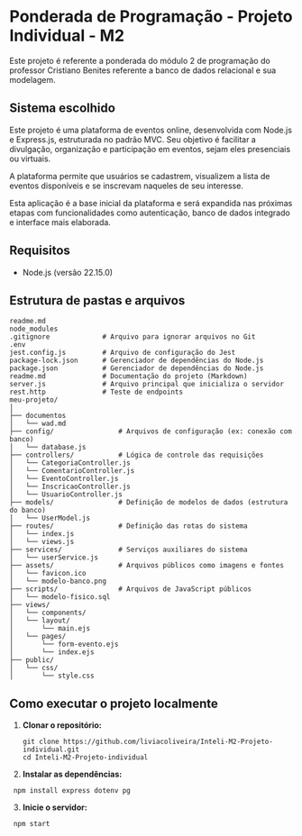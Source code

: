# Ponderada de Programação - Projeto Individual - M2

Este projeto é referente a ponderada do módulo 2 de programação do professor Cristiano Benites referente a banco de dados relacional e sua modelagem.

## Sistema escolhido

Este projeto é uma plataforma de eventos online, desenvolvida com Node.js e Express.js, estruturada no padrão MVC.
Seu objetivo é facilitar a divulgação, organização e participação em eventos, sejam eles presenciais ou virtuais.

A plataforma permite que usuários se cadastrem, visualizem a lista de eventos disponíveis e se inscrevam naqueles de seu interesse.

Esta aplicação é a base inicial da plataforma e será expandida nas próximas etapas com funcionalidades como autenticação, banco de dados integrado e interface mais elaborada.

## Requisitos

- Node.js (versão 22.15.0)

Estrutura de pastas e arquivos
-----------------------

````
readme.md
node_modules
.gitignore             # Arquivo para ignorar arquivos no Git
.env           
jest.config.js         # Arquivo de configuração do Jest
package-lock.json      # Gerenciador de dependências do Node.js
package.json           # Gerenciador de dependências do Node.js
readme.md              # Documentação do projeto (Markdown)
server.js              # Arquivo principal que inicializa o servidor
rest.http              # Teste de endpoints 
meu-projeto/
│
├── documentos              
│   └── wad.md
├── config/                # Arquivos de configuração (ex: conexão com banco)
│   └── database.js
├── controllers/           # Lógica de controle das requisições
│   └── CategoriaController.js
│   └── ComentarioController.js
│   └── EventoController.js
│   └── InscricaoController.js
│   └── UsuarioController.js
├── models/                # Definição de modelos de dados (estrutura do banco)
│   └── UserModel.js
├── routes/                # Definição das rotas do sistema
│   └── index.js
│   └── views.js
├── services/              # Serviços auxiliares do sistema
│   └── userService.js
├── assets/                # Arquivos públicos como imagens e fontes
│   └── favicon.ico
│   └── modelo-banco.png
├── scripts/               # Arquivos de JavaScript públicos
│   └── modelo-fisico.sql
├── views/
│   └── components/
│   └── layout/
│       └── main.ejs
│   └── pages/
│       └── form-evento.ejs
│       └── index.ejs
├── public/
│   └── css/
│       └── style.css
````

## Como executar o projeto localmente

1. **Clonar o repositório:**

   ````
   git clone https://github.com/liviacoliveira/Inteli-M2-Projeto-individual.git
   cd Inteli-M2-Projeto-individual
   ````

2. **Instalar as dependências:**

````
 npm install express dotenv pg
 ````

3. **Inicie o servidor:**

````
 npm start 
 ````

